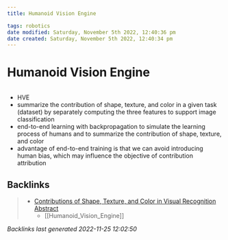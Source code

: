 ```yaml
---
title: Humanoid Vision Engine

tags: robotics 
date modified: Saturday, November 5th 2022, 12:40:36 pm
date created: Saturday, November 5th 2022, 12:40:34 pm
---
```


# Humanoid Vision Engine
```toc
```

- HVE
- summarize the contribution of shape, texture, and color in a given task (dataset) by separately computing the three features to support image classification
- end-to-end learning with backpropagation to simulate the learning process of humans and to summarize the contribution of shape, texture, and color
- advantage of end-to-end training is that we can avoid introducing human bias, which may influence the objective of contribution attribution

## Backlinks

> - [Contributions of Shape, Texture, and Color in Visual Recognition Abstract](Contributions_of_Shape,_Texture,_and_Color_in_Visual_Recognition_Abstract.md)
>   - [[Humanoid_Vision_Engine]]

_Backlinks last generated 2022-11-25 12:02:50_
